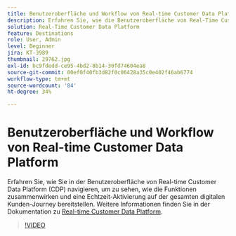 ```yaml
---
title: Benutzeroberfläche und Workflow von Real-time Customer Data Platform
description: Erfahren Sie, wie die Benutzeroberfläche von Real-Time Customer Data Platform (CDP) verwendet wird und wie ihre Funktionen die Echtzeit-Aktivierung der gesamten digitalen Customer Journey ermöglichen.
solution: Real-Time Customer Data Platform
feature: Destinations
role: User, Admin
level: Beginner
jira: KT-3989
thumbnail: 29762.jpg
exl-id: bc9fdedd-ce95-4bd2-8b14-30fd74604ea8
source-git-commit: 00ef0f40fb3d82f0c06428a35c0e402f46ab6774
workflow-type: tm+mt
source-wordcount: '84'
ht-degree: 34%

---
```


# Benutzeroberfläche und Workflow von Real-time Customer Data Platform

Erfahren Sie, wie Sie in der Benutzeroberfläche von Real-time Customer Data Platform (CDP) navigieren, um zu sehen, wie die Funktionen zusammenwirken und eine Echtzeit-Aktivierung auf der gesamten digitalen Kunden-Journey bereitstellen. Weitere Informationen finden Sie in der Dokumentation zu [Real-time Customer Data Platform](https://experienceleague.adobe.com/docs/experience-platform/rtcdp/overview.html?lang=de).

>[!VIDEO](https://video.tv.adobe.com/v/29762?learn=on)

